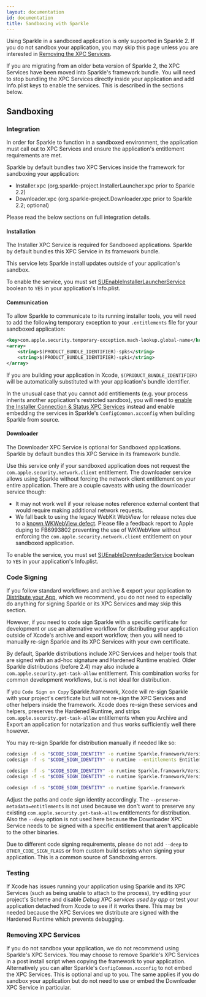 ```yaml
---
layout: documentation
id: documentation
title: Sandboxing with Sparkle
---
```


Using Sparkle in a sandboxed application is only supported in Sparkle 2. If you do not sandbox your application, you may skip this page unless you are interested in [Removing the XPC Services](#removing-xpc-services).

If you are migrating from an older beta version of Sparkle 2, the XPC Services have been moved into Sparkle's framework bundle. You will need to stop bundling the XPC Services directly inside your application and add Info.plist keys to enable the services. This is described in the sections below.

## Sandboxing

### Integration

In order for Sparkle to function in a sandboxed environment, the application must call out to XPC Services and ensure the application's entitlement requirements are met.

Sparkle by default bundles two XPC Services inside the framework for sandboxing your application:

* Installer.xpc (org.sparkle-project.InstallerLauncher.xpc prior to Sparkle 2.2)
* Downloader.xpc (org.sparkle-project.Downloader.xpc prior to Sparkle 2.2; optional)

Please read the below sections on full integration details.

#### Installation

The Installer XPC Service is required for Sandboxed applications. Sparkle by default bundles this XPC Service in its framework bundle.

This service lets Sparkle install updates outside of your application's sandbox.

To enable the service, you must set [SUEnableInstallerLauncherService](/documentation/customization#sandboxing-settings) boolean to `YES` in your application's Info.plist.

#### Communication

To allow Sparkle to communicate to its running installer tools, you will need to add the following temporary exception to your `.entitlements` file for your sandboxed application:

```xml
<key>com.apple.security.temporary-exception.mach-lookup.global-name</key>
<array>
    <string>$(PRODUCT_BUNDLE_IDENTIFIER)-spks</string>
    <string>$(PRODUCT_BUNDLE_IDENTIFIER)-spki</string>
</array>
```

If you are building your application in Xcode, `$(PRODUCT_BUNDLE_IDENTIFIER)` will be automatically substituted with your application's bundle identifier.

In the unusual case that you cannot add entitlements (e.g. your process inherits another application's restricted sandbox), you will need to [enable the Installer Connection & Status XPC Services](/documentation/customization#sandboxing-settings) instead and enable embedding the services in Sparkle's `ConfigCommon.xcconfig` when building Sparkle from source.

#### Downloader

The Downloader XPC Service is optional for Sandboxed applications. Sparkle by default bundles this XPC Service in its framework bundle.

Use this service only if your sandboxed application does not request the `com.apple.security.network.client` entitlement. The downloader service allows using Sparkle without forcing the network client entitlement on your entire application. There are a couple caveats with using the downloader service though:

* It may not work well if your release notes reference external content that would require making additional network requests.
* We fall back to using the legacy WebKit WebView for release notes due to a [known WKWebView defect](https://github.com/feedback-assistant/reports/issues/1). Please file a feedback report to Apple duping to FB6993802 preventing the use of WKWebView without enforcing the `com.apple.security.network.client` entitlement on your sandboxed application.

To enable the service, you must set [SUEnableDownloaderService](/documentation/customization#sandboxing-settings) boolean to `YES` in your application's Info.plist.

### Code Signing

If you follow standard workflows and archive & export your application to [Distribute your App](/documentation#4-distributing-your-app), which we recommend, you do not need to especially do anything for signing Sparkle or its XPC Services and may skip this section.

However, if you need to code sign Sparkle with a specific certificate for development or use an alternative workflow for distributing your application outside of Xcode's archive and export workflow, then you will need to manually re-sign Sparkle and its XPC Services with your own certificate.

By default, Sparkle distributions include XPC Services and helper tools that are signed with an ad-hoc signature and Hardened Runtime enabled. Older Sparkle distributions (before 2.4) may also include a `com.apple.security.get-task-allow` entitlement. This combination works for common development workflows, but is not ideal for distribution.

If you `Code Sign on Copy` Sparkle.framework, Xcode will re-sign Sparkle with your project's certificate but will not re-sign the XPC Services and other helpers inside the framework. Xcode does re-sign these services and helpers, preserves the Hardened Runtime, and strips `com.apple.security.get-task-allow` entitlements when you Archive and Export an application for notarization and thus works sufficiently well there however.

You may re-sign Sparkle for distribution manually if needed like so:

```sh
codesign -f -s "$CODE_SIGN_IDENTITY" -o runtime Sparkle.framework/Versions/B/XPCServices/Installer.xpc
codesign -f -s "$CODE_SIGN_IDENTITY" -o runtime --entitlements Entitlements/Downloader.entitlements Sparkle.framework/Versions/B/XPCServices/Downloader.xpc

codesign -f -s "$CODE_SIGN_IDENTITY" -o runtime Sparkle.framework/Versions/B/Autoupdate
codesign -f -s "$CODE_SIGN_IDENTITY" -o runtime Sparkle.framework/Versions/B/Updater.app

codesign -f -s "$CODE_SIGN_IDENTITY" -o runtime Sparkle.framework
```

Adjust the paths and code sign identity accordingly. The `--preserve-metadata=entitlements` is not used because we don't want to preserve any existing `com.apple.security.get-task-allow` entitlements for distribution. Also the `--deep` option is not used here because the Downloader XPC Service needs to be signed with a specific entitlement that aren't applicable to the other binaries.

Due to different code signing requirements, please do not add `--deep` to `OTHER_CODE_SIGN_FLAGS` or from custom build scripts when signing your application. This is a common source of Sandboxing errors.

### Testing

If Xcode has issues running your application using Sparkle and its XPC Services (such as being unable to attach to the process), try editing your project's Scheme and disable *Debug XPC services used by app* or test your application detached from Xcode to see if it works there. This may be needed because the XPC Services we distribute are signed with the Hardened Runtime which prevents debugging.

### Removing XPC Services

If you do not sandbox your application, we do not recommend using Sparkle's XPC Services. You may choose to remove Sparkle's XPC Services in a post install script when copying the framework to your application. Alternatively you can alter Sparkle's `ConfigCommon.xcconfig` to not embed the XPC Services. This is optional and up to you. The same applies if you do sandbox your application but do not need to use or embed the Downloader XPC Service in particular.